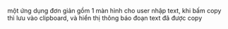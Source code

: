 một ứng dụng đơn giản gồm 1 màn hình cho user nhập text, khi bấm copy thì lưu vào clipboard, và hiển thị thông báo đoạn text đã được copy
